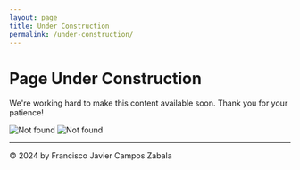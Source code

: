 ```yaml
---
layout: page
title: Under Construction
permalink: /under-construction/
---
```


# Page Under Construction

We're working hard to make this content available soon. Thank you for your patience!


<img src="{{ 'assets/img/robotuc.jpg' | relative_url }}" alt="Not found" />
<img src="{{ 'assets/img/warning-sign.jpg' | relative_url }}" alt="Not found" />


---
&copy; 2024 by Francisco Javier Campos Zabala
